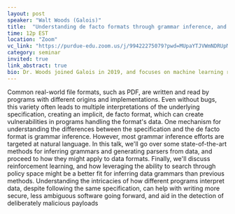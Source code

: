 ```yaml
---
layout: post
speaker: "Walt Woods (Galois)"
title:  "Understanding de facto formats through grammar inference, and why reinforcement learning might help"
time: 12p EST
location: "Zoom"
vc_link: "https://purdue-edu.zoom.us/j/99422275079?pwd=MUpaYTJVWmNDRUpMOCtWQXZPdWR0Zz09"
category: seminar
invited: true
link_abstract: true
bio: Dr. Woods joined Galois in 2019, and focuses on machine learning research spanning the development of both fundamental algorithms and accessible software tooling. Dr. Woods earned his Ph. D. from Portland State University in 2019 for the conception and development of adversarial explanations, which leverage a security loophole in state-of-the-art neural networks to more robustly demonstrate their internal logic. Before pursuing a graduate degree, he was a senior software engineer working with a variety of problem domains including parallel processing, productivity tool development, and user-friendly API and programming language design.
---
```


Common real-world file formats, such as PDF, are written and read by programs with different origins and implementations. Even without bugs, this variety often leads to multiple interpretations of the underlying specification, creating an implicit, de facto format, which can create vulnerabilities in programs handling the format's data. One mechanism for understanding the differences between the specification and the de facto format is grammar inference. However, most grammar inference efforts are targeted at natural language. In this talk, we'll go over some state-of-the-art methods for inferring grammars and generating parsers from data, and proceed to how they might apply to data formats. Finally, we'll discuss reinforcement learning, and how leveraging the ability to search through policy space might be a better fit for inferring data grammars than previous methods. Understanding the intricacies of how different programs interpret data, despite following the same specification, can help with writing more secure, less ambiguous software going forward, and aid in the detection of deliberately malicious payloads
